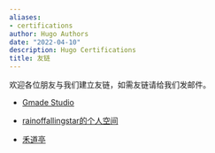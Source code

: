 ```yaml
---
aliases:
- certifications
author: Hugo Authors
date: "2022-04-10"
description: Hugo Certifications
title: 友链
---
```


欢迎各位朋友与我们建立友链，如需友链请给我们发邮件。


- [Gmade Studio](http://gmade-studio.com/)

- [rainoffallingstar的个人空间](http://rainoffallingstar.gitee.io/)

- [禾道亭](https://hedaozi.com/)
